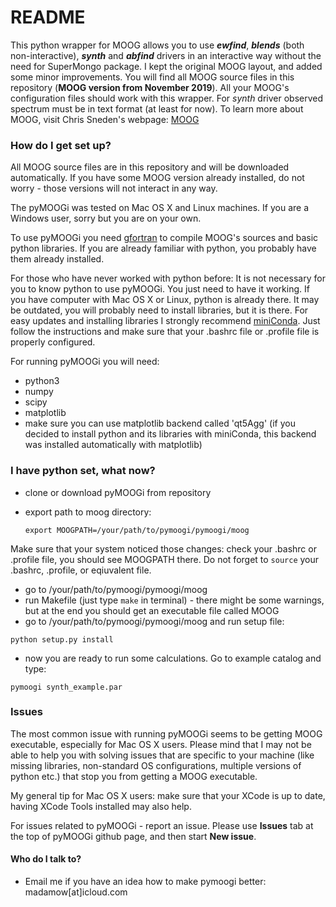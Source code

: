 # README #

This python wrapper for MOOG allows you to use  ***ewfind***, ***blends*** (both non-interactive), ***synth***  and ***abfind*** drivers in an interactive way without the need for SuperMongo package. I kept the original MOOG layout, and added some minor improvements. You will find all MOOG source files in this repository (**MOOG version from November 2019**). All your MOOG's configuration files should work with this wrapper. For *synth* driver observed spectrum must be in text format (at least for now). To learn more about MOOG, visit Chris Sneden's webpage: [MOOG](http://www.as.utexas.edu/~chris/moog.html)

 
### How do I get set up? ###
All MOOG source files are in this repository and will be downloaded automatically. If you have some MOOG version already installed, do not worry - those versions will not interact in any way.

The pyMOOGi was tested on Mac OS X and Linux machines. If you are a Windows user, sorry but you are on your own. 

To use pyMOOGi you need [gfortran](https://gcc.gnu.org/wiki/GFortranBinaries) to compile  MOOG's sources and basic python libraries. If you are already familiar with python, you probably have them already installed.

For those who have never worked with python before:
It is not necessary for you to know python to use pyMOOGi. You just need to have it working. 
If you have computer with Mac OS X or Linux, python is already there. It may be outdated, you will probably need to install libraries, but it is there.
For easy updates and installing libraries I strongly recommend [miniConda](http://conda.pydata.org/miniconda.html). Just follow the instructions and make sure that your .bashrc file or .profile file is properly configured.

For running pyMOOGi you will need:

 * python3
 * numpy 
 * scipy 
 * matplotlib 
 * make sure you can use matplotlib backend called 'qt5Agg' (if you decided to install python and its libraries with miniConda, this backend was installed automatically with matplotlib)

### I have python set, what now? ###

* clone or download pyMOOGi from repository
* export path to moog directory:

  `export MOOGPATH=/your/path/to/pymoogi/pymoogi/moog`

Make sure that your system noticed those changes: check your .bashrc or .profile file, you should see MOOGPATH there. 
Do not forget to `source` your .bashrc, .profile, or eqiuvalent file.

* go to /your/path/to/pymoogi/pymoogi/moog
* run Makefile (just type `make` in terminal) - there might be some warnings, but at the end you should get an executable file called MOOG
* go to /your/path/to/pymoogi/pymoogi/moog and run setup file:

`python setup.py install`

* now you are ready to run some calculations. Go to example catalog and type:

`pymoogi synth_example.par`

### Issues

The most common issue with running pyMOOGi seems to be getting MOOG executable, especially for Mac OS X users.
Please mind that I may not be able to help you with solving issues that are specific to your machine
(like missing libraries, non-standard OS configurations, multiple versions of python etc.)
that stop you from getting a MOOG executable.

My general tip for Mac OS X users: make sure that your XCode is up to date, having XCode Tools installed may also help.

For issues related to pyMOOGi - report an issue. Please use **Issues** tab at the top of pyMOOGi github page, and then start **New issue**.

#### Who do I talk to? ####

* Email me if you have an idea how to make pymoogi better:
madamow[at]icloud.com
